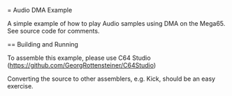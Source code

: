 = Audio DMA Example

A simple example of how to play Audio samples using DMA on the Mega65. 
See source code for comments.

== Building and Running

To assemble this example, please use C64 Studio (https://github.com/GeorgRottensteiner/C64Studio)

Converting the source to other assemblers, e.g. Kick, should be an easy exercise.


